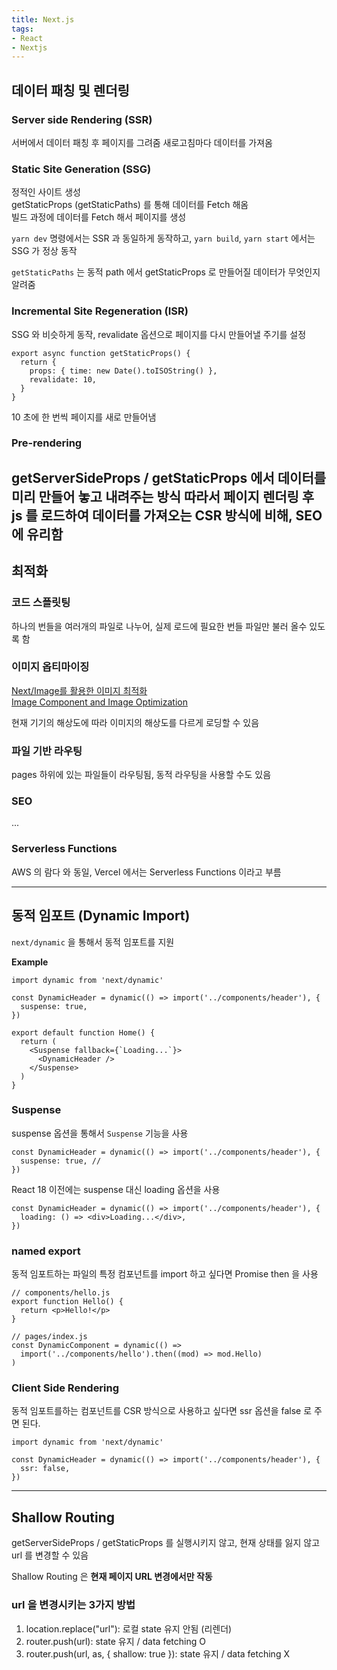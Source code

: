 ```yaml
---
title: Next.js  
tags:
- React
- Nextjs
---
```


## 데이터 패칭 및 렌더링

### Server side Rendering (SSR)  
서버에서 데이터 패칭 후 페이지를 그려줌
새로고침마다 데이터를 가져옴

### Static Site Generation (SSG)
정적인 사이트 생성  
getStaticProps (getStaticPaths) 를 통해 데이터를 Fetch 해옴  
빌드 과정에 데이터를 Fetch 해서 페이지를 생성  

`yarn dev` 명령에서는 SSR 과 동일하게 동작하고, `yarn build`, `yarn start` 에서는 SSG 가 정상 동작  

`getStaticPaths` 는 동적 path 에서 getStaticProps 로 만들어질 데이터가 무엇인지 알려줌

### **Incremental Site Regeneration (ISR)**

SSG 와 비슷하게 동작, revalidate 옵션으로 페이지를 다시 만들어낼 주기를 설정

```tsx
export async function getStaticProps() {
  return {
    props: { time: new Date().toISOString() },
    revalidate: 10,
  }
}
```
10 초에 한 번씩 페이지를 새로 만들어냄

### Pre-rendering
getServerSideProps / getStaticProps 에서 데이터를 미리 만들어 놓고 내려주는 방식
따라서 페이지 렌더링 후 js 를 로드하여 데이터를 가져오는 CSR 방식에 비해, SEO 에 유리함
---

## 최적화

### 코드 스플릿팅  
하나의 번들을 여러개의 파일로 나누어, 실제 로드에 필요한 번들 파일만 불러 올수 있도록 함

### 이미지 옵티마이징
[Next/Image를 활용한 이미지 최적화](https://fe-developers.kakaoent.com/2022/220714-next-image/)  
[Image Component and Image Optimization](https://nextjs.org/docs/basic-features/image-optimization)

현재 기기의 해상도에 따라 이미지의 해상도를 다르게 로딩할 수 있음

### 파일 기반 라우팅  
pages 하위에 있는 파일들이 라우팅됨, 동적 라우팅을 사용할 수도 있음

### SEO
...

### Serverless Functions
AWS 의 람다 와 동일, Vercel 에서는 Serverless Functions 이라고 부름

---

## 동적 임포트 (Dynamic Import)
`next/dynamic` 을 통해서 동적 임포트를 지원

**Example**

```tsx
import dynamic from 'next/dynamic'

const DynamicHeader = dynamic(() => import('../components/header'), {
  suspense: true,
})

export default function Home() {
  return (
    <Suspense fallback={`Loading...`}>
      <DynamicHeader />
    </Suspense>
  )
}
```

### Suspense

suspense 옵션을 통해서 `Suspense` 기능을 사용

```tsx
const DynamicHeader = dynamic(() => import('../components/header'), {
  suspense: true, // 
})
```

React 18 이전에는 suspense 대신 loading 옵션을 사용

```tsx
const DynamicHeader = dynamic(() => import('../components/header'), {
  loading: () => <div>Loading...</div>,
})
```

### named export

동적 임포트하는 파일의 특정 컴포넌트를 import 하고 싶다면 Promise then 을 사용

```tsx
// components/hello.js
export function Hello() {
  return <p>Hello!</p>
}

// pages/index.js
const DynamicComponent = dynamic(() =>
  import('../components/hello').then((mod) => mod.Hello)
)
```

### Client Side Rendering
동적 임포트를하는 컴포넌트를 CSR 방식으로 사용하고 싶다면 ssr 옵션을 false 로 주면 된다.


```tsx
import dynamic from 'next/dynamic'

const DynamicHeader = dynamic(() => import('../components/header'), {
  ssr: false,
})
```
--- 
## Shallow Routing
getServerSideProps / getStaticProps 를 실행시키지 않고,
현재 상태를 잃지 않고 url 를 변경할 수 있음

Shallow Routing 은 **현재 페이지 URL 변경에서만 작동**  

### url 을 변경시키는 3가지 방법

1. location.replace("url"): 로컬 state 유지 안됨 (리렌더)
2. router.push(url): state 유지 / data fetching O
3. router.push(url, as, { shallow: true }): state 유지 / data fetching X




